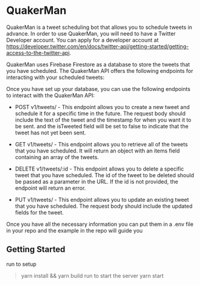 # QuakerMan
QuakerMan is a tweet scheduling bot that allows you to schedule tweets in advance. In order to use QuakerMan, you will need to have a Twitter Developer account. You can apply for a developer account at https://developer.twitter.com/en/docs/twitter-api/getting-started/getting-access-to-the-twitter-api.

QuakerMan uses Firebase Firestore as a database to store the tweets that you have scheduled. The QuakerMan API offers the following endpoints for interacting with your scheduled tweets:

Once you have set up your database, you can use the following endpoints to interact with the QuakerMan API:

- POST v1/tweets/ - This endpoint allows you to create a new tweet and schedule it for a specific time in the future. The request body should include the text of the tweet and the timestamp for when you want it to be sent. and the isTweeted field will be set to false to indicate that the tweet has not yet been sent.

- GET v1/tweets/ - This endpoint allows you to retrieve all of the tweets that you have scheduled. It will return an object with an items field containing an array of the tweets.

- DELETE v1/tweets/:id - This endpoint allows you to delete a specific tweet that you have scheduled. The id of the tweet to be deleted should be passed as a parameter in the URL. If the id is not provided, the endpoint will return an error.

- PUT v1/tweets/ - This endpoint allows you to update an existing tweet that you have scheduled. The request body should include the updated fields for the tweet.

Once you have all the necessary information you can put them in a .env file in your repo and the example in the repo will guide you

## Getting Started
run to setup
> yarn install && yarn build
run to start the server
> yarn start

